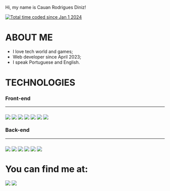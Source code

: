 Hi, my name is Cauan Rodrigues Diniz!

<a href="https://wakatime.com/@018cc699-68f8-49b6-806f-8e6519096fda"><img src="https://wakatime.com/badge/user/018cc699-68f8-49b6-806f-8e6519096fda.svg" alt="Total time coded since Jan 1 2024" /></a>

# ABOUT ME
* I love tech world and games;
* Web developer since April 2023;
* I speak Portuguese and English.

# TECHNOLOGIES

<div>
  <h3>Front-end</h3>
  <hr>
  <img align="center" style="margin-top: 10px;" src="https://img.shields.io/badge/HTML5-E34F26?style=for-the-badge&logo=html5&logoColor=white">
  <img align="center" style="margin-top: 10px;" src="https://img.shields.io/badge/CSS3-1572B6?style=for-the-badge&logo=css3&logoColor=white">
	<img align="center" style="margin-top: 10px;" src="https://img.shields.io/badge/JavaScript-F7DF1E?style=for-the-badge&logo=javascript&logoColor=black">
  <img align="center" style="margin-top: 10px;" src="https://img.shields.io/badge/TypeScript-007ACC?style=for-the-badge&logo=typescript&logoColor=white">
	<img align="center" style="margin-top: 10px;" src="https://img.shields.io/badge/React-20232A?style=for-the-badge&logo=react&logoColor=61DAFB">
  <img align="center" style="margin-top: 10px;" src="https://img.shields.io/badge/next%20js-000000?style=for-the-badge&logo=nextdotjs&logoColor=white">
  <img align="center" style="margin-top: 10px;" src="https://img.shields.io/badge/Tailwind_CSS-38B2AC?style=for-the-badge&logo=tailwind-css&logoColor=white">
  <h3>Back-end</h3>
  <hr>
  <img align="center" style="margin-top: 10px;" src="https://img.shields.io/badge/Node.js-43853D?style=for-the-badge&logo=node.js&logoColor=white">
  <img align="center" style="margin-top: 10px;" src="https://img.shields.io/badge/MongoDB-4EA94B?style=for-the-badge&logo=mongodb&logoColor=white">
  <img align="center" style="margin-top: 10px" src="https://img.shields.io/badge/nestjs-E0234E?style=for-the-badge&logo=nestjs&logoColor=white">
  <img align="center" style="margin-top: 10px;" src="https://img.shields.io/badge/Prisma-3982CE?style=for-the-badge&logo=Prisma&logoColor=white">
  <img align="center" style="margin-top: 10px;" src="https://img.shields.io/badge/Express%20js-000000?style=for-the-badge&logo=express&logoColor=white">
  <img align="center" style="margin-top: 10px;" src="https://img.shields.io/badge/PostgreSQL-316192?style=for-the-badge&logo=postgresql&logoColor=white">
</div>

# You can find me at:
<div>
    <a href="https://www.linkedin.com/in/cauandiniz/" target="_blank"><img src="https://img.shields.io/badge/-LinkedIn-%230077B5?style=for-the-badge&logo=linkedin&logoColor=white" target="_blank"></a>
   <a href="https://dev-cauandiniz.vercel.app">
     <img src="https://img.shields.io/badge/Portfolio-E33332?style=for-the-badge&logo=todoist&logoColor=white(https://img.shields.io/badge/Freelancer-29B2FE?style=for-the-badge&logo=Freelancer&logoColor=white)">
   </a>
</div>
